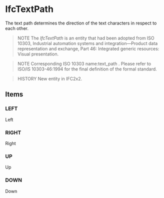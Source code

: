 # IfcTextPath

The text path determines the direction of the text characters in respect to each other.
<!-- end of short definition -->


> NOTE The _IfcTextPath_ is an entity that had been adopted from ISO 10303, Industrial automation systems and integration—Product data representation and exchange, Part 46: Integrated generic resources: Visual presentation.

> NOTE Corresponding ISO 10303 name:text_path . Please refer to ISO/IS 10303-46:1994 for the final definition of the formal standard.

> HISTORY New entity in IFC2x2.

## Items

### LEFT
Left

### RIGHT
Right

### UP
Up

### DOWN
Down
